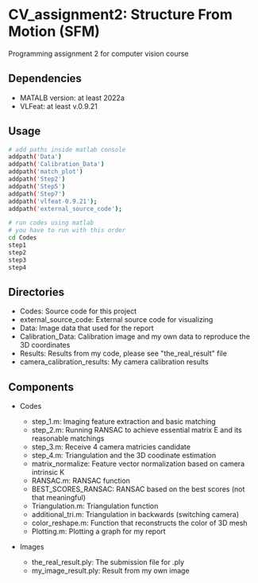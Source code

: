 # CV_assignment2: Structure From Motion (SFM)
Programming assignment 2 for computer vision course

## Dependencies
* MATALB version: at least 2022a
* VLFeat: at least v.0.9.21

## Usage
```bash
# add paths inside matlab console
addpath('Data')
addpath('Calibration_Data')
addpath('match_plot')
addpath('Step2')
addpath('Step5')
addpath('Step7')
addpath('vlfeat-0.9.21');
addpath('external_source_code');

# run codes using matlab
# you have to run with this order
cd Codes
step1
step2
step3
step4
```

## Directories
* Codes: Source code for this project
* external_source_code: External source code for visualizing
* Data: Image data that used for the report 
* Calibration_Data: Calibration image and my own data to reproduce the 3D coordinates
* Results: Results from my code, please see "the_real_result" file
* camera_calibration_results: My camera calibration results

## Components
* Codes
    * step_1.m: Imaging feature extraction and basic matching
    * step_2.m: Running RANSAC to achieve essential matrix E and its reasonable matchings
    * step_3.m: Receive 4 camera matricies candidate 
    * step_4.m: Triangulation and the 3D coodinate estimation
    * matrix_normalize: Feature vector normalization based on camera intrinsic K
    * RANSAC.m: RANSAC function
    * BEST_SCORES_RANSAC: RANSAC based on the best scores (not that meaningful)
    * Triangulation.m: Triangulation function
    * additional_tri.m: Triangulation in backwards (switching camera)
    * color_reshape.m: Function that reconstructs the color of 3D mesh
    * Plotting.m: Plotting a graph for my report


* Images
    * the_real_result.ply: The submission file for .ply
    * my_image_result.ply: Result from my own image

